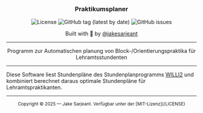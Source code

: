 <div align="center">
  <h3>Praktikumsplaner</h3>
  <p>
    <img alt="License" src="https://img.shields.io/badge/license-BSD_3--Clause-red?style=for-the-badge&v=2">
    <img alt="GitHub tag (latest by date)" src="https://img.shields.io/github/v/tag/jakesarjeant/praktikumsplaner?color=orange&label=%F0%9F%9A%80%20version&style=for-the-badge&v=2">
    <img alt="GitHub issues" src="https://img.shields.io/github/issues/jakesarjeant/praktikumsplaner?color=green&style=for-the-badge&label=%F0%9F%9A%A8%20issues&v=2">
  </p>
  <p>Built with 🫠 by <a href="https://github.com/jakesarjeant">@jakesarjeant</a></p>
</div>

---

<p align="center">
  Programm zur Automatischen planung von Block-/Orientierungspraktika für Lehramtsstundenten
</p>

---

Diese Software liest Stundenpläne des Stundenplanprogramms [WILLI2](https://willi.wgg-neumarkt.de/) und kombiniert berechnet daraus optimale Stundenpläne für Lehramtspraktikanten.

---

<p align="center">
  <sup>Copyright © 2025 — Jake Sarjeant. Verfügbar unter der [MIT-Lizenz](/LICENSE)</sup>
</p>
